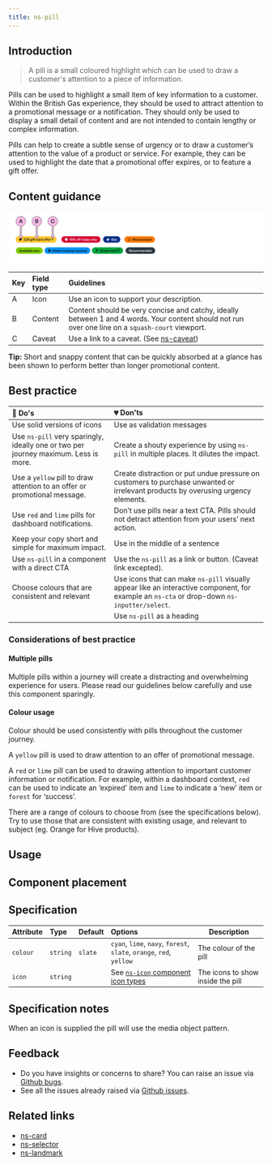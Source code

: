 ```yaml
---
title: ns-pill
---
```


## Introduction

> A pill is a small coloured highlight which can be used to draw a customer's attention to a piece of information.

Pills can be used to highlight a small item of key information to a customer. Within the British Gas experience, they should be used to attract attention to a promotional message or a notification. They should only be used to display a small detail of content and are not intended to contain lengthy or complex information.  

Pills can help to create a subtle sense of urgency or to draw a customer’s attention to the value of a product or service. For example, they can be used to highlight the date that a promotional offer expires, or to feature a gift offer.

## Content guidance

![Pill](../../../assets/ns-pill/content-guidance.webp)

| Key | Field type | Guidelines |
| :--- | :--- | :--- |
| A | Icon | Use an icon to support your description. |
| B | Content | Content should be very concise and catchy, ideally between 1 and 4 words. Your content should not run over one line on a `squash-court` viewport. |
| C | Caveat | Use a link to a caveat. (See [ns-caveat](ns-caveat)) |

**Tip:** Short and snappy content that can be quickly absorbed at a glance has been shown to perform better than longer promotional content.  

## Best practice

| 💚 Do's | 💔 Don'ts |
| :---  | :---  |
| Use solid versions of icons | Use as validation messages |
| Use `ns-pill` very sparingly, ideally one or two per journey maximum. Less is more. | Create a shouty experience by using `ns-pill` in multiple places. It dilutes the impact.  |
| Use a `yellow` pill to draw attention to an offer or promotional message. | Create distraction or put undue pressure on customers to purchase unwanted or irrelevant products by overusing urgency elements. |
| Use `red` and `lime` pills for dashboard notifications.  | Don’t use pills near a text CTA. Pills should not detract attention from your users’ next action. |
| Keep your copy short and simple for maximum impact. | Use in the middle of a sentence |
| Use `ns-pill` in a component with a direct CTA | Use the `ns-pill` as a link or button. (Caveat link excepted). |
| Choose colours that are consistent and relevant | Use icons that can make `ns-pill` visually appear like an interactive component, for example an `ns-cta` or drop-down `ns-inputter/select`. |
|  | Use `ns-pill` as a heading |

### Considerations of best practice

#### Multiple pills

Multiple pills within a journey will create a distracting and overwhelming experience for users. Please read our guidelines below carefully and use this component sparingly.

#### Colour usage

Colour should be used consistently with pills throughout the customer journey.  

A `yellow` pill is used to draw attention to an offer of promotional message.  

A `red` or `lime` pill can be used to drawing attention to important customer information or notification. For example, within a dashboard context, `red` can be used to indicate an ‘expired’ item and `lime` to indicate a ‘new’ item or `forest` for ‘success’.

There are a range of colours to choose from (see the specifications below). Try to use those that are consistent with existing usage, and relevant to subject (eg. Orange for Hive products).

## Usage

<StorybookStory story="components-ns-pill--standard"></StorybookStory>

## Component placement

<ComponentPlacement component="ns-pill" parentComponents="ns-card,ns-selector,ns-landmark"></ComponentPlacement>

## Specification

| Attribute | Type | Default | Options | Description |
| :--- | :--- | :--- | :--- |-------------|
| `colour` | `string` | `slate` | `cyan`, `lime`, `navy`, `forest`, `slate`, `orange`, `red`, `yellow` | The colour of the pill |
| `icon` | `string` |  |  See [`ns-icon` component icon types](../components/ns-icon) | The icons to show inside the pill |

## Specification notes

When an icon is supplied the pill will use the media object pattern.

## Feedback

* Do you have insights or concerns to share? You can raise an issue via [Github bugs](https://github.com/ConnectedHomes/nucleus/issues/new?assignees=&labels=Bug&template=a--bug-report.md&title=[bug]%20[ns-pill]).
* See all the issues already raised via [Github issues](https://github.com/connectedHomes/nucleus/issues?utf8=%E2%9C%93&q=is%3Aopen+is%3Aissue+label%3ABug+[ns-pill]).

<PageFooter></PageFooter>

## Related links

* [ns-card](/components/ns-card)
* [ns-selector](/components/ns-selector)
* [ns-landmark](/components/ns-landmark)
